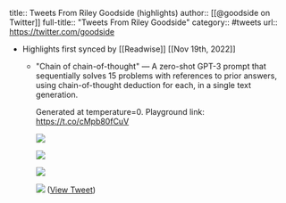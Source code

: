 title:: Tweets From Riley Goodside (highlights)
author:: [[@goodside on Twitter]]
full-title:: "Tweets From Riley Goodside"
category:: #tweets
url:: https://twitter.com/goodside

- Highlights first synced by [[Readwise]] [[Nov 19th, 2022]]
	- "Chain of chain-of-thought" — A zero-shot GPT-3 prompt that sequentially solves 15 problems with references to prior answers, using chain-of-thought deduction for each, in a single text generation.
	  
	  Generated at temperature=0. Playground link: https://t.co/cMpb80fCuV 
	  
	  ![](https://pbs.twimg.com/media/FfnIw3rVsAAde_E.jpg) 
	  
	  ![](https://pbs.twimg.com/media/FfnI6Z2UcAA6Zug.jpg) 
	  
	  ![](https://pbs.twimg.com/media/FfnJBmgUAAEPq8n.jpg) 
	  
	  ![](https://pbs.twimg.com/media/FfnJGNYVsAA-wr4.jpg) ([View Tweet](https://twitter.com/goodside/status/1583518688971411457))